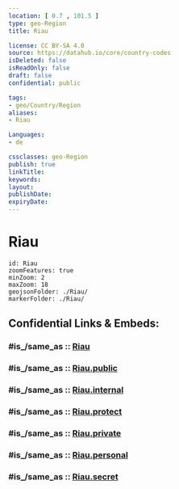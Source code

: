 ```yaml
---
location: [ 0.7 , 101.5 ] 
type: geo-Region
title: Riau

license: CC BY-SA 4.0
source: https://datahub.io/core/country-codes
isDeleted: false
isReadOnly: false
draft: false
confidential: public

tags:
- geo/Country/Region
aliases:
- Riau

Languages:
- de

cssclasses: geo-Region
publish: true
linkTitle: 
keywords: 
layout: 
publishDate: 
expiryDate: 
---
```


# Riau

```leaflet
id: Riau
zoomFeatures: true 
minZoom: 2 
maxZoom: 18
geojsonFolder: ./Riau/
markerFolder: ./Riau/
```


## Confidential Links & Embeds: 

### #is_/same_as :: [Riau](/_Standards/Earth/Continent/Asia/Asia~South~East/Malay_Archipelago/Indonesia/provinces~Indonesia/Riau.md) 

### #is_/same_as :: [Riau.public](/_public/Earth/Continent/Asia/Asia~South~East/Malay_Archipelago/Indonesia/provinces~Indonesia/Riau.public.md) 

### #is_/same_as :: [Riau.internal](/_internal/Earth/Continent/Asia/Asia~South~East/Malay_Archipelago/Indonesia/provinces~Indonesia/Riau.internal.md) 

### #is_/same_as :: [Riau.protect](/_protect/Earth/Continent/Asia/Asia~South~East/Malay_Archipelago/Indonesia/provinces~Indonesia/Riau.protect.md) 

### #is_/same_as :: [Riau.private](/_private/Earth/Continent/Asia/Asia~South~East/Malay_Archipelago/Indonesia/provinces~Indonesia/Riau.private.md) 

### #is_/same_as :: [Riau.personal](/_personal/Earth/Continent/Asia/Asia~South~East/Malay_Archipelago/Indonesia/provinces~Indonesia/Riau.personal.md) 

### #is_/same_as :: [Riau.secret](/_secret/Earth/Continent/Asia/Asia~South~East/Malay_Archipelago/Indonesia/provinces~Indonesia/Riau.secret.md)

